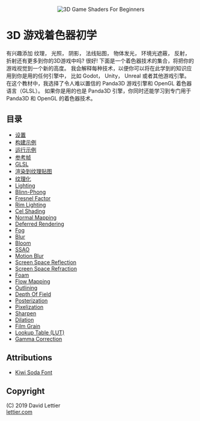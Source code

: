 <p align="center">
<img src="https://i.imgur.com/x8rtGr4.gif" alt="3D Game Shaders For Beginners" title="3D Game Shaders For Beginners">
</p>

# 3D 游戏着色器初学

有兴趣添加 纹理， 光照， 阴影， 法线贴图， 物体发光， 环境光遮蔽， 反射， 折射还有更多到你的3D游戏中吗?
很好!
下面是一个着色器技术的集合，将把你的游戏视觉到一个新的高度。
我会解释每种技术，以便你可以将在此学到的知识应用到你是用的任何引擎中， 比如 Godot， Unity， Unreal 或者其他游戏引擎。
在这个教材中，我选择了令人难以置信的 Panda3D 游戏引擎和 OpenGL 着色器语言（GLSL）。
如果你是用的也是 Panda3D 引擎，你同时还能学习到专门用于 Panda3D 和 OpenGL 的着色器技术。

## 目录

- [设置](sections/setup.md)
- [构建示例](sections/building-the-demo.md)
- [运行示例](sections/running-the-demo.md)
- [参考帧](sections/reference-frames.md)
- [GLSL](sections/glsl.md)
- [渲染到纹理贴图](sections/render-to-texture.md)
- [纹理化](sections/texturing.md)
- [Lighting](sections/lighting.md)
- [Blinn-Phong](sections/blinn-phong.md)
- [Fresnel Factor](sections/fresnel-factor.md)
- [Rim Lighting](sections/rim-lighting.md)
- [Cel Shading](sections/cel-shading.md)
- [Normal Mapping](sections/normal-mapping.md)
- [Deferred Rendering](sections/deferred-rendering.md)
- [Fog](sections/fog.md)
- [Blur](sections/blur.md)
- [Bloom](sections/bloom.md)
- [SSAO](sections/ssao.md)
- [Motion Blur](sections/motion-blur.md)
- [Screen Space Reflection](sections/screen-space-reflection.md)
- [Screen Space Refraction](sections/screen-space-refraction.md)
- [Foam](sections/foam.md)
- [Flow Mapping](sections/flow-mapping.md)
- [Outlining](sections/outlining.md)
- [Depth Of Field](sections/depth-of-field.md)
- [Posterization](sections/posterization.md)
- [Pixelization](sections/pixelization.md)
- [Sharpen](sections/sharpen.md)
- [Dilation](sections/dilation.md)
- [Film Grain](sections/film-grain.md)
- [Lookup Table (LUT)](sections/lookup-table.md)
- [Gamma Correction](sections/gamma-correction.md)

## Attributions

- [Kiwi Soda Font](https://fontenddev.com/fonts/kiwi-soda/)

## Copyright

(C) 2019 David Lettier
<br>
[lettier.com](https://www.lettier.com)
